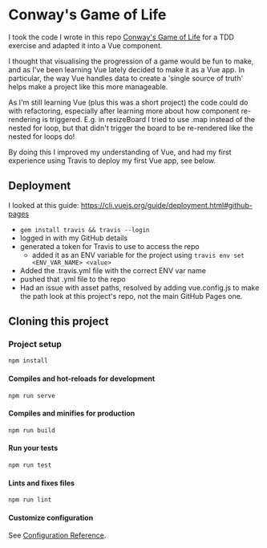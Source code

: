 # Conway's Game of Life

I took the code I wrote in this repo [Conway's Game of Life](https://github.com/SarahFrench/ConwayGameOfLife) for a TDD exercise and adapted it into a Vue component.

I thought that visualising the progression of a game would be fun to make, and as I've been learning Vue lately decided to make it as a Vue app. In particular, the way Vue handles data to create a 'single source of truth' helps make a project like this more manageable.

As I'm still learning Vue (plus this was a short project) the code could do with refactoring, especially after learning more about how component re-rendering is triggered. E.g. in resizeBoard I tried to use <array>.map instead of the nested for loop, but that didn't trigger the board to be re-rendered like the nested for loops do!

By doing this I improved my understanding of Vue, and had my first experience using Travis to deploy my first Vue app, see below.

## Deployment

I looked at this guide: https://cli.vuejs.org/guide/deployment.html#github-pages

- `gem install travis && travis --login`
- logged in with my GitHub details
- generated a token for Travis to use to access the repo
  - added it as an ENV variable for the project using `travis env set <ENV_VAR_NAME> <value>`
- Added the .travis.yml file with the correct ENV var name
- pushed that .yml file to the repo
- Had an issue with asset paths, resolved by adding vue.config.js to make the path look at this project's repo, not the main GitHub Pages one.

## Cloning this project

### Project setup
```
npm install
```

#### Compiles and hot-reloads for development
```
npm run serve
```

#### Compiles and minifies for production
```
npm run build
```

#### Run your tests
```
npm run test
```

#### Lints and fixes files
```
npm run lint
```

#### Customize configuration
See [Configuration Reference](https://cli.vuejs.org/config/).
